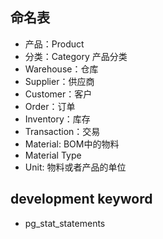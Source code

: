 ## 命名表
* 产品：Product
* 分类：Category 产品分类
* Warehouse：仓库
* Supplier：供应商
* Customer：客户
* Order：订单
* Inventory：库存
* Transaction：交易
* Material: BOM中的物料
* Material Type
* Unit: 物料或者产品的单位

## development keyword
* pg_stat_statements